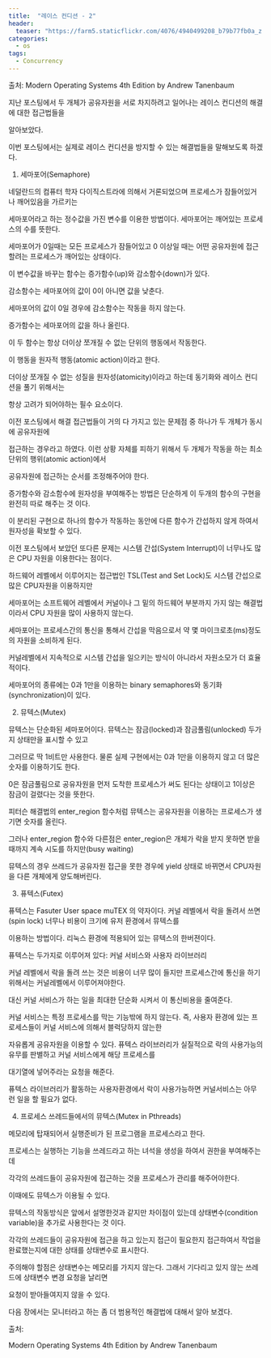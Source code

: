 ```yaml
---
title:  "레이스 컨디션 - 2"
header:
  teaser: "https://farm5.staticflickr.com/4076/4940499208_b79b77fb0a_z.jpg"
categories: 
  - os
tags:
  - Concurrency
---
```

  출처: Modern Operating Systems 4th Edition by Andrew Tanenbaum
  
  지난 포스팅에서 두 개체가 공유자원을 서로 차지하려고 일어나는 레이스 컨디션의 해결에 대한 접근법들을
  
 알아보았다.
 
  이번 포스팅에서는 실제로 레이스 컨디션을 방지할 수 있는 해결법들을 말해보도록 하겠다.
  
 
 1. 세마포어(Semaphore)

 네덜란드의 컴퓨터 학자 다이직스트라에 의해서 거론되었으며 프로세스가 잠들어있거나 깨어있음을 가르키는

세마포어라고 하는 정수값을 가진 변수를 이용한 방법이다. 세마포어는 깨어있는 프로세스의 수를 뜻한다.

세마포어가 0일때는 모든 프로세스가 잠들어있고 0 이상일 때는 어떤 공유자원에 접근할려는 프로세스가 깨어있는 상태이다.

이 변수값을 바꾸는 함수는 증가함수(up)와 감소함수(down)가 있다.

감소함수는 세마포어의 값이 0이 아니면 값을 낮춘다.

세마포어의 값이 0일 경우에 감소함수는 작동을 하지 않는다.

증가함수는 세마포어의 값을 하나 올린다.

이 두 함수는 항상 더이상 쪼개질 수 없는 단위의 행동에서 작동한다.

이 행동을 원자적 행동(atomic action)이라고 한다.

더이상 쪼개질 수 없는 성질을 원자성(atomicity)이라고 하는데 동기화와 레이스 컨디션을 풀기 위해서는

항상 고려가 되어야하는 필수 요소이다.

이전 포스팅에서 해결 접근법들이 거의 다 가지고 있는 문제점 중 하나가 두 개체가 동시에 공유자원에

접근하는 경우라고 하였다. 이런 상황 자체를 피하기 위해서 두 개체가 작동을 하는 최소 단위의 행위(atomic action)에서

공유자원에 접근하는 순서를 조정해주어야 한다.

증가함수와 감소함수에 원자성을 부여해주는 방법은 단순하게 이 두개의 함수의 구현을 완전히 따로 해주는 것 이다.

이 분리된 구현으로 하나의 함수가 작동하는 동안에 다른 함수가 간섭하지 않게 하여서 원자성을 확보할 수 있다.

이전 포스팅에서 보았던 또다른 문제는 시스템 간섭(System Interrupt)이 너무나도 많은 CPU 자원을 이용한다는 점이다.

하드웨어 레벨에서 이루어지는 접근법인 TSL(Test and Set Lock)도 시스템 간섭으로 많은 CPU자원을 이용하지만

세마포어는 소프트웨어 레벨에서 커널이나 그 밑의 하드웨어 부분까지 가지 않는 해결법이라서 CPU 자원을 많이 사용하지 않는다.

세마포어는 프로세스간의 통신을 통해서 간섭을 막음으로서 약 몇 마이크로초(ms)정도의 자원을 소비하게 된다.

커널레벨에서 지속적으로 시스템 간섭을 일으키는 방식이 아니라서 자원소모가 더 효율적이다.

세마포어의 종류에는 0과 1만을 이용하는 binary semaphores와 동기화(synchronization)이 있다.

 2. 뮤텍스(Mutex)

뮤텍스는 단순화된 세마포어이다. 뮤텍스는 잠금(locked)과 잠금풀림(unlocked) 두가지 상태만을 표시할 수 있고

그러므로 딱 1비트만 사용한다. 물론 실제 구현에서는 0과 1만을 이용하지 않고 더 많은 숫자를 이용하기도 한다.

0은 잠금풀림으로 공유자원을 먼저 도착한 프로세스가 써도 된다는 상태이고 1이상은 잠금이 걸렸다는 것을 뜻한다.

피터슨 해결법의 enter_region 함수처럼 뮤텍스는 공유자원을 이용하는 프로세스가 생기면 숫자를 올린다.

그러나 enter_region 함수와 다른점은 enter_region은 개체가 락을 받지 못하면 받을 때까지 계속 시도를 하지만(busy waiting)

뮤텍스의 경우 쓰레드가 공유자원 접근을 못한 경우에 yield 상태로 바뀌면서 CPU자원을 다른 개체에게 양도해버린다.

 3. 퓨텍스(Futex)

퓨텍스는 Fasuter User space muTEX 의 약자이다. 커널 레벨에서 락을 돌려서 쓰면(spin lock) 너무나 비용이 크기에 유저 환경에서 뮤텍스를

이용하는 방법이다. 리눅스 환경에 적용되어 있는 뮤텍스의 한버젼이다. 

퓨텍스는 두가지로 이루어져 있다: 커널 서비스와 사용자 라이브러리

커널 레벨에서 락을 돌려 쓰는 것은 비용이 너무 많이 들지만 프로세스간에 통신을 하기 위해서는 커널레벨에서 이루어져야한다.

대신 커널 서비스가 하는 일을 최대한 단순화 시켜서 이 통신비용을 줄여준다. 

커널 서비스는 특정 프로세스를 막는 기능밖에 하지 않는다. 즉, 사용자 환경에 있는 프로세스들이 커널 서비스에 의해서 블럭당하지 않는한

자유롭게 공유자원을 이용할 수 있다. 퓨텍스 라이브러리가 실질적으로 락의 사용가능의 유무를 판별하고 커널 서비스에게 해당 프로세스를

대기열에 넣어주라는 요청을 해준다.

퓨텍스 라이브러리가 활동하는 사용자환경에서 락이 사용가능하면 커널서비스는 아무런 일을 할 필요가 없다.

 
 4. 프로세스 쓰레드들에서의 뮤텍스(Mutex in Pthreads)

  메모리에 탑재되어서 실행준비가 된 프로그램을 프로세스라고 한다.
 
 프로세스는 실행하는 기능을 쓰레드라고 하는 녀석을 생성을 하여서 권한을 부여해주는데
 
 각각의 쓰레드들이 공유자원에 접근하는 것을 프로세스가 관리를 해주어야한다.
 
 이때에도 뮤텍스가 이용될 수 있다.
 
 뮤텍스의 작동방식은 앞에서 설명한것과 같지만 차이점이 있는데 상태변수(condition variable)을 추가로 사용한다는 것 이다.
 
 각각의 쓰레드들이 공유자원에 접근을 하고 있는지 접근이 필요한지 접근하여서 작업을 완료했는지에 대한 상태를 상태변수로 표시한다.
 
 주의해야 할점은 상태변수는 메모리를 가지지 않는다. 그래서 기다리고 있지 않는 쓰레드에 상태변수 변경 요청을 날리면
 
 요청이 받아들여지지 않을 수 있다.
 
 
 
 
 다음 장에서는 모니터라고 하는 좀 더 범용적인 해결법에 대해서 알아 보겠다.
   
출처: 

Modern Operating Systems 4th Edition by Andrew Tanenbaum